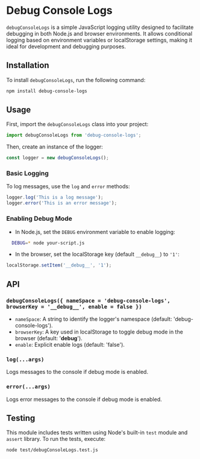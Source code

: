 # Debug Console Logs

`debugConsoleLogs` is a simple JavaScript logging utility designed to facilitate debugging in both Node.js and browser environments. It allows conditional logging based on environment variables or localStorage settings, making it ideal for development and debugging purposes.

## Installation

To install `debugConsoleLogs`, run the following command:

```bash
npm install debug-console-logs
```

## Usage

First, import the `debugConsoleLogs` class into your project:

```javascript
import debugConsoleLogs from 'debug-console-logs';
```

Then, create an instance of the logger:

```javascript
const logger = new debugConsoleLogs();
```

### Basic Logging

To log messages, use the `log` and `error` methods:

```javascript
logger.log('This is a log message');
logger.error('This is an error message');
```

### Enabling Debug Mode

- In Node.js, set the `DEBUG` environment variable to enable logging:

```bash
  DEBUG=* node your-script.js
```

- In the browser, set the localStorage key (default `__debug__`) to `'1'`:

```javascript
localStorage.setItem('__debug__', '1');
 ```

## API

### `debugConsoleLogs({ nameSpace = 'debug-console-logs', browserKey = '__debug__', enable = false })`

- `nameSpace`: A string to identify the logger's namespace (default: 'debug-console-logs').
- `browserKey`: A key used in localStorage to toggle debug mode in the browser (default: '__debug__').
- `enable`: Explicit enable logs (default: 'false').

### `log(...args)`

Logs messages to the console if debug mode is enabled.

### `error(...args)`

Logs error messages to the console if debug mode is enabled.

## Testing

This module includes tests written using Node's built-in `test` module and `assert` library. To run the tests, execute:

```bash
node test/debugConsoleLogs.test.js
```
